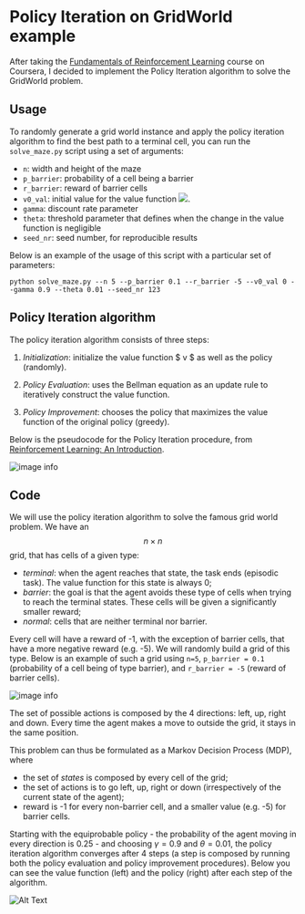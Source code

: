 # Policy Iteration on GridWorld example

After taking the [Fundamentals of Reinforcement Learning](https://www.coursera.org/learn/fundamentals-of-reinforcement-learning) 
course on Coursera, I decided to implement the Policy Iteration algorithm to solve the GridWorld problem.


## Usage
To randomly generate a grid world instance and apply the policy iteration algorithm to find the best path to a terminal cell, you can run the `solve_maze.py` script using a set of arguments:
* `n`: width and height of the maze
* `p_barrier`: probability of a cell being a barrier
* `r_barrier`: reward of barrier cells
* `v0_val`: initial value for the value function <img src="https://render.githubusercontent.com/render/math?math=v">.
* `gamma`: discount rate parameter
* `theta`: threshold parameter that defines when the change in the value function is negligible
* `seed_nr`: seed number, for reproducible results

Below is an example of the usage of this script with a particular set of parameters:

```python solve_maze.py --n 5 --p_barrier 0.1 --r_barrier -5 --v0_val 0 --gamma 0.9 --theta 0.01 --seed_nr 123```


## Policy Iteration algorithm
The policy iteration algorithm consists of three steps:
1. *Initialization*: initialize the value function $ v $ as well as the policy (randomly).

2. *Policy Evaluation*: uses the Bellman equation as an update rule to iteratively construct the value function.

3. *Policy Improvement*: chooses the policy that maximizes the value function of the original policy (greedy).

Below is the pseudocode for the Policy Iteration procedure, from [Reinforcement Learning: An Introduction](http://incompleteideas.net/book/RLbook2018.pdf).

![image info](images/policy_improvement.png)


## Code

We will use the policy iteration algorithm to solve the famous grid world problem. We have an $$n \times n$$ grid, that 
has cells of a given type:

* *terminal*: when the agent reaches that state, the task ends (episodic task). The value function for this state is 
always 0;
* *barrier*: the goal is that the agent avoids these type of cells when trying to reach the terminal states. These cells 
will be given a significantly smaller reward;  
* *normal*: cells that are neither terminal nor barrier.

Every cell will have a reward of -1, with the exception of barrier cells, that have a more negative reward (e.g. -5).
We will randomly build a grid of this type. Below is an example of such a grid using `n=5`, `p_barrier = 0.1` 
(probability of a cell being of type barrier), and `r_barrier = -5` (reward of barrier cells).


![image info](images/grid.png)

The set of possible actions is composed by the 4 directions: left, up, right and down. Every time the agent makes a move
to outside the grid, it stays in the same position.

This problem can thus be formulated as a Markov Decision Process (MDP), where
* the set of *states* is composed by every cell of the grid;
* the set of actions is to go left, up, right or down (irrespectively of the current state of the agent);
* reward is -1 for every non-barrier cell, and a smaller value (e.g. -5) for barrier cells.


Starting with the equiprobable policy - the probability of the agent moving in every direction is 0.25 - and choosing 
$\gamma = 0.9$ and $\theta = 0.01$, the policy iteration algorithm converges after 4 steps (a step is composed by 
running both the policy evaluation and policy improvement procedures). Below you can see the value function (left) and 
the policy (right) after each step of the algorithm.

![Alt Text](images/iterations.gif)
